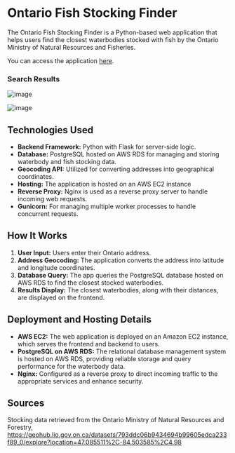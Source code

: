 # Ontario Fish Stocking Finder

The Ontario Fish Stocking Finder is a Python-based web application that helps users find the closest waterbodies stocked with fish by the Ontario Ministry of Natural Resources and Fisheries. 

You can access the application [here]([https:onfishstockingfinder.ca]).


### Search Results

![image](https://github.com/user-attachments/assets/734a77a7-0882-49a5-a173-060b919471f5)

![image](https://github.com/user-attachments/assets/9082880e-3cb6-42a5-a6ff-bdbb362f3948)


## Technologies Used

- **Backend Framework:** Python with Flask for server-side logic.
- **Database:** PostgreSQL hosted on AWS RDS for managing and storing waterbody and fish stocking data.
- **Geocoding API:** Utilized for converting addresses into geographical coordinates.
- **Hosting:** The application is hosted on an AWS EC2 instance
- **Reverse Proxy:** Nginx is used as a reverse proxy server to handle incoming web requests.
- **Gunicorn:** For managing multiple worker processes to handle concurrent requests.

## How It Works

1. **User Input:** Users enter their Ontario address.
2. **Address Geocoding:** The application converts the address into latitude and longitude coordinates.
3. **Database Query:** The app queries the PostgreSQL database hosted on AWS RDS to find the closest stocked waterbodies.
4. **Results Display:** The closest waterbodies, along with their distances, are displayed on the frontend.

## Deployment and Hosting Details

- **AWS EC2:** The web application is deployed on an Amazon EC2 instance, which serves the frontend and backend to users.
- **PostgreSQL on AWS RDS:** The relational database management system is hosted on AWS RDS, providing reliable storage and query performance for the waterbody data.
- **Nginx:** Configured as a reverse proxy to direct incoming traffic to the appropriate services and enhance security.

## Sources
Stocking data retrieved from the Ontario Ministry of Natural Resources and Forestry, https://geohub.lio.gov.on.ca/datasets/793ddc06b9434694b99605edca233f89_0/explore?location=47.085511%2C-84.503585%2C4.98



